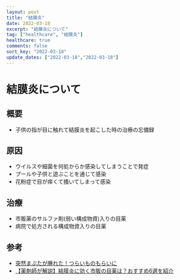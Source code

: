 ```yaml
---
layout: post
title: "結膜炎"
date: 2022-03-18
excerpt: "結膜炎について"
tag: ["healthcare", "結膜炎"]
healthcare: true
comments: false
sort_key: "2022-03-18"
update_dates: ["2022-03-18","2022-03-18"]
---
```


# 結膜炎について

## 概要
 - 子供の指が目に触れて結膜炎を起こした時の治療の忘備録

## 原因
 - ウイルスや細菌を何処からか感染してしまうことで発症
 - プールや子供と遊ぶことを通じて感染
 - 花粉症で目が痒くて搔いてしまって感染

## 治療
 - 市販薬のサルファ剤(弱い構成物資)入りの目薬
 - 病院で処方される構成物資入りの目薬

## 参考
 - [突然まぶたが腫れた！つらいものもらいに](https://jp.rohto.com/rohto-koukin/)
 - [【薬剤師が解説】結膜炎に効く市販の目薬は？おすすめ6選を紹介](https://www.kusurinomadoguchi.com/column/conjunctivitis-otc-2-20587/)
